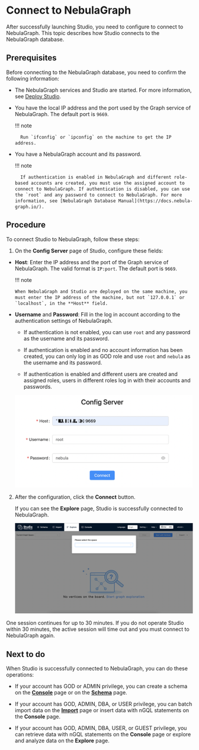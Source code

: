 # Connect to NebulaGraph

After successfully launching Studio, you need to configure to connect to NebulaGraph. This topic describes how Studio connects to the NebulaGraph database.

## Prerequisites

Before connecting to the NebulaGraph database, you need to confirm the following information:

- The NebulaGraph services and Studio are started. For more information, see [Deploy Studio](st-ug-deploy.md).

- You have the local IP address and the port used by the Graph service of NebulaGraph. The default port is `9669`.  
  
  !!! note

        Run `ifconfig` or `ipconfig` on the machine to get the IP address.

- You have a NebulaGraph account and its password.

  !!! note

        If authentication is enabled in NebulaGraph and different role-based accounts are created, you must use the assigned account to connect to NebulaGraph. If authentication is disabled, you can use the `root` and any password to connect to NebulaGraph. For more information, see [NebulaGraph Database Manual](https://docs.nebula-graph.io/).


## Procedure

To connect Studio to NebulaGraph, follow these steps:

1. On the **Config Server** page of Studio, configure these fields:

  - **Host**: Enter the IP address and the port of the Graph service of NebulaGraph. The valid format is `IP:port`. The default port is `9669`.  

    !!! note

        When NebulaGraph and Studio are deployed on the same machine, you must enter the IP address of the machine, but not `127.0.0.1` or `localhost`, in the **Host** field.

  - **Username** and **Password**: Fill in the log in account according to the authentication settings of NebulaGraph.
 
    - If authentication is not enabled, you can use `root` and any password as the username and its password.

    - If authentication is enabled and no account information has been created, you can only log in as GOD role and use `root` and `nebula` as the username and its password.

    - If authentication is enabled and different users are created and assigned roles, users in different roles log in with their accounts and passwords.
    
    ![The Config Server page shows the fields to be configured for connection](../figs/st-ug-050-1.png "Config Server")

2. After the configuration, click the **Connect** button.

   If you can see the **Explore** page, Studio is successfully connected to NebulaGraph.

   ![The Console page shows that the connection is successful](../figs/st-ug-051.png "NebulaGraph is connected")

One session continues for up to 30 minutes. If you do not operate Studio within 30 minutes, the active session will time out and you must connect to NebulaGraph again.

## Next to do

When Studio is successfully connected to NebulaGraph, you can do these operations:

- If your account has GOD or ADMIN privilege, you can create a schema on the **[Console](../quick-start/st-ug-create-schema.md)** page or on the **[Schema](../manage-schema/st-ug-crud-space.md)** page.

- If your account has GOD, ADMIN, DBA, or USER privilege, you can batch import data on the **[Import](../quick-start/st-ug-import-data.md)** page or insert data with nGQL statements on the **Console** page.

- If your account has GOD, ADMIN, DBA, USER, or GUEST privilege, you can retrieve data with nGQL statements on the **Console** page or explore and analyze data on the **Explore** page.

